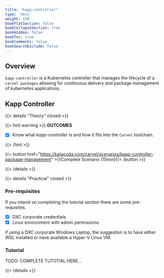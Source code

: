 ```yaml
---
title: "kapp-controller"
type: 'docs'
weight: 100
bookFlatSection: false
bookCollapseSection: true
bookHidden: false
bookToc: true
bookComments: false
bookSearchExclude: false
---
```


## Overview

`kapp-controller` is a Kubernetes controller that manages the lifecycle of a `carvel packages` allowing for continuous delivery and package management of kubernetes applications.

## Kapp Controller

{{< details "Theory" closed >}}

{{< hint warning >}}
**OUTCOMES**

- [x] Know what _kapp-controller_ is and how it fits into the `Carvel` toolchain.

{{< /hint >}}

{{< button href="https://katacoda.com/carvel/scenarios/kapp-controller-package-management" >}}Complete Scenario (15min){{< /button >}}

{{< /details >}}

{{< details "Practical" closed >}}

### Pre-requisites

If you intend on completing the tutorial section there are some pre-requisites.

- [x] DXC corporate credentials
- [x] Linux environment with admin permissions

if using a DXC corporate Windows Laptop, the suggestion is to have either WSL installed or have available a Hyper-V Linux VM.

### Tutorial

TODO: COMPLETE TUTOTIAL HERE...

{{< /details >}}
